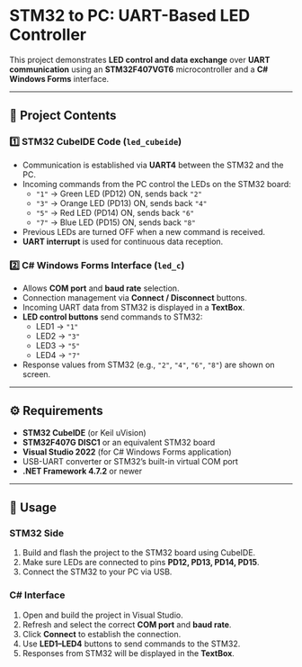 # STM32 to PC: UART-Based LED Controller

This project demonstrates **LED control and data exchange** over **UART communication** using an **STM32F407VGT6** microcontroller and a **C# Windows Forms** interface.

---

## 📁 Project Contents

### 1️⃣ STM32 CubeIDE Code (`led_cubeide`)
- Communication is established via **UART4** between the STM32 and the PC.
- Incoming commands from the PC control the LEDs on the STM32 board:
  - `"1"` → Green LED (PD12) ON, sends back `"2"`
  - `"3"` → Orange LED (PD13) ON, sends back `"4"`
  - `"5"` → Red LED (PD14) ON, sends back `"6"`
  - `"7"` → Blue LED (PD15) ON, sends back `"8"`
- Previous LEDs are turned OFF when a new command is received.
- **UART interrupt** is used for continuous data reception.

### 2️⃣ C# Windows Forms Interface (`led_c`)
- Allows **COM port** and **baud rate** selection.
- Connection management via **Connect / Disconnect** buttons.
- Incoming UART data from STM32 is displayed in a **TextBox**.
- **LED control buttons** send commands to STM32:
  - LED1 → `"1"`
  - LED2 → `"3"`
  - LED3 → `"5"`
  - LED4 → `"7"`
- Response values from STM32 (e.g., `"2"`, `"4"`, `"6"`, `"8"`) are shown on screen.

---

## ⚙️ Requirements
- **STM32 CubeIDE** (or Keil uVision)  
- **STM32F407G DISC1** or an equivalent STM32 board  
- **Visual Studio 2022** (for C# Windows Forms application)  
- USB-UART converter or STM32’s built-in virtual COM port  
- **.NET Framework 4.7.2** or newer  

---

## 🚀 Usage

### STM32 Side
1. Build and flash the project to the STM32 board using CubeIDE.  
2. Make sure LEDs are connected to pins **PD12, PD13, PD14, PD15**.  
3. Connect the STM32 to your PC via USB.  

### C# Interface
1. Open and build the project in Visual Studio.  
2. Refresh and select the correct **COM port** and **baud rate**.  
3. Click **Connect** to establish the connection.  
4. Use **LED1–LED4** buttons to send commands to the STM32.  
5. Responses from STM32 will be displayed in the **TextBox**.
